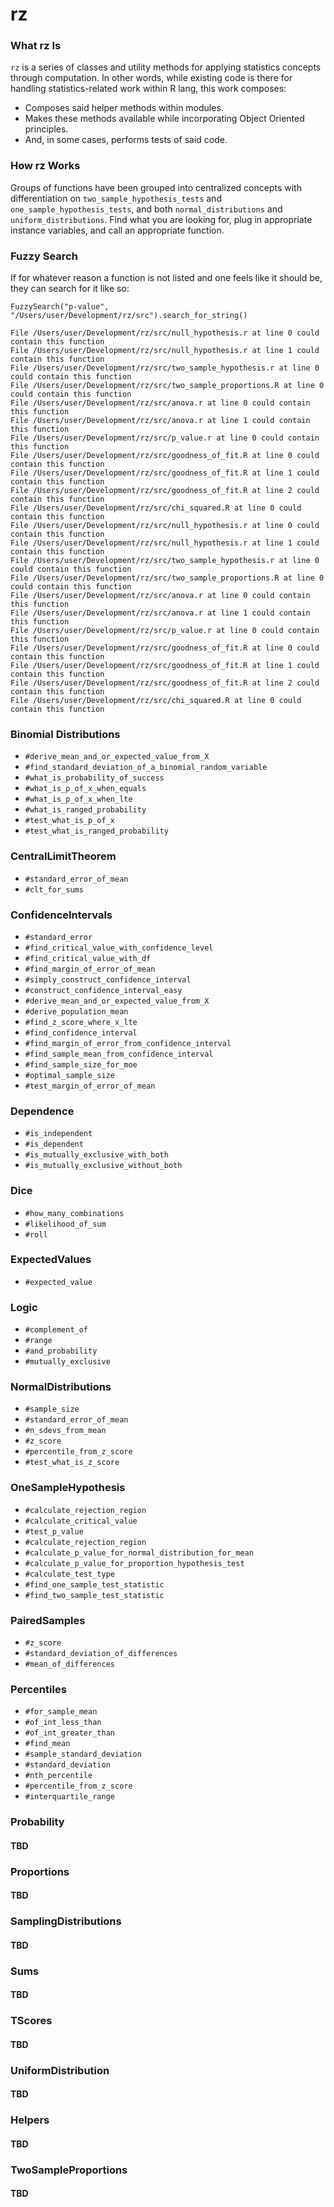 # rz

### What rz Is

`rz` is a series of classes and utility methods for applying statistics concepts through computation. In other words, while existing code is there for handling statistics-related work within R lang, this work composes:

- Composes said helper methods within modules.
- Makes these methods available while incorporating Object Oriented principles.
- And, in some cases, performs tests of said code.

### How rz Works

Groups of functions have been grouped into centralized concepts with differentiation on `two_sample_hypothesis_tests` and `one_sample_hypothesis_tests`, and both `normal_distributions` and `uniform_distributions`. Find what you are looking for, plug in appropriate instance variables, and call an appropriate function.

### Fuzzy Search

If for whatever reason a function is not listed and one feels like it should be, they can search for it like so:

```
FuzzySearch("p-value", "/Users/user/Development/rz/src").search_for_string()

File /Users/user/Development/rz/src/null_hypothesis.r at line 0 could contain this function
File /Users/user/Development/rz/src/null_hypothesis.r at line 1 could contain this function
File /Users/user/Development/rz/src/two_sample_hypothesis.r at line 0 could contain this function
File /Users/user/Development/rz/src/two_sample_proportions.R at line 0 could contain this function
File /Users/user/Development/rz/src/anova.r at line 0 could contain this function
File /Users/user/Development/rz/src/anova.r at line 1 could contain this function
File /Users/user/Development/rz/src/p_value.r at line 0 could contain this function
File /Users/user/Development/rz/src/goodness_of_fit.R at line 0 could contain this function
File /Users/user/Development/rz/src/goodness_of_fit.R at line 1 could contain this function
File /Users/user/Development/rz/src/goodness_of_fit.R at line 2 could contain this function
File /Users/user/Development/rz/src/chi_squared.R at line 0 could contain this function
File /Users/user/Development/rz/src/null_hypothesis.r at line 0 could contain this function
File /Users/user/Development/rz/src/null_hypothesis.r at line 1 could contain this function
File /Users/user/Development/rz/src/two_sample_hypothesis.r at line 0 could contain this function
File /Users/user/Development/rz/src/two_sample_proportions.R at line 0 could contain this function
File /Users/user/Development/rz/src/anova.r at line 0 could contain this function
File /Users/user/Development/rz/src/anova.r at line 1 could contain this function
File /Users/user/Development/rz/src/p_value.r at line 0 could contain this function
File /Users/user/Development/rz/src/goodness_of_fit.R at line 0 could contain this function
File /Users/user/Development/rz/src/goodness_of_fit.R at line 1 could contain this function
File /Users/user/Development/rz/src/goodness_of_fit.R at line 2 could contain this function
File /Users/user/Development/rz/src/chi_squared.R at line 0 could contain this function
```

### Binomial Distributions

  * `#derive_mean_and_or_expected_value_from_X`
  * `#find_standard_deviation_of_a_binomial_random_variable`
  * `#what_is_probability_of_success`
  * `#what_is_p_of_x_when_equals`
  * `#what_is_p_of_x_when_lte`
  * `#what_is_ranged_probability`
  * `#test_what_is_p_of_x`
  * `#test_what_is_ranged_probability`

### CentralLimitTheorem

  * `#standard_error_of_mean`
  * `#clt_for_sums`

### ConfidenceIntervals

  * `#standard_error`
  * `#find_critical_value_with_confidence_level`
  * `#find_critical_value_with_df`
  * `#find_margin_of_error_of_mean`
  * `#simply_construct_confidence_interval`
  * `#construct_confidence_interval_easy`
  * `#derive_mean_and_or_expected_value_from_X`
  * `#derive_population_mean`
  * `#find_z_score_where_x_lte`
  * `#find_confidence_interval`
  * `#find_margin_of_error_from_confidence_interval`
  * `#find_sample_mean_from_confidence_interval`
  * `#find_sample_size_for_moe`
  * `#optimal_sample_size`
  * `#test_margin_of_error_of_mean`

### Dependence

  * `#is_independent`
  * `#is_dependent`
  * `#is_mutually_exclusive_with_both`
  * `#is_mutually_exclusive_without_both`

### Dice

  * `#how_many_combinations`
  * `#likelihood_of_sum`
  * `#roll`

### ExpectedValues

  * `#expected_value`

### Logic

  * `#complement_of`
  * `#range`
  * `#and_probability`
  * `#mutually_exclusive`

### NormalDistributions

  * `#sample_size`
  * `#standard_error_of_mean`
  * `#n_sdevs_from_mean`
  * `#z_score`
  * `#percentile_from_z_score`
  * `#test_what_is_z_score`

### OneSampleHypothesis
  
  * `#calculate_rejection_region`
  * `#calculate_critical_value`
  * `#test_p_value`
  * `#calculate_rejection_region`
  * `#calculate_p_value_for_normal_distribution_for_mean`
  * `#calculate_p_value_for_proportion_hypothesis_test`
  * `#calculate_test_type`
  * `#find_one_sample_test_statistic`
  * `#find_two_sample_test_statistic`

### PairedSamples

  * `#z_score`
  * `#standard_deviation_of_differences`
  * `#mean_of_differences`

### Percentiles

* `#for_sample_mean`
* `#of_int_less_than`
* `#of_int_greater_than`
* `#find_mean`
* `#sample_standard_deviation`
* `#standard_deviation`
* `#nth_percentile`
* `#percentile_from_z_score`
* `#interquartile_range`

### Probability

#### TBD

### Proportions

#### TBD

### SamplingDistributions

#### TBD

### Sums

#### TBD

### TScores

#### TBD

### UniformDistribution

#### TBD

### Helpers

#### TBD

### TwoSampleProportions

#### TBD
